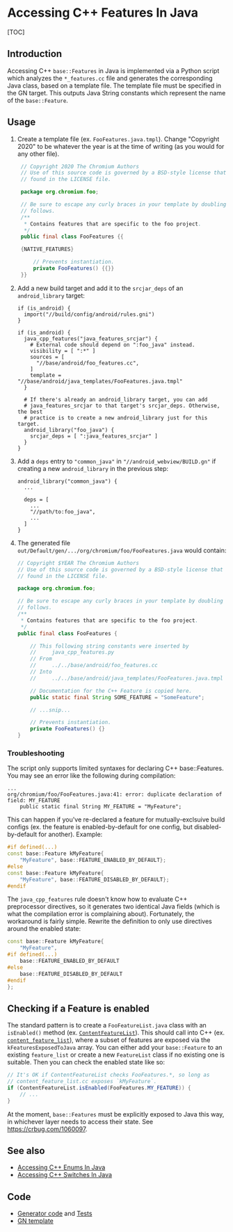 # Accessing C++ Features In Java

[TOC]

## Introduction

Accessing C++ `base::Features` in Java is implemented via a Python script which
analyzes the `*_features.cc` file and generates the corresponding Java class,
based on a template file. The template file must be specified in the GN target.
This outputs Java String constants which represent the name of the
`base::Feature`.

## Usage

1. Create a template file (ex. `FooFeatures.java.tmpl`). Change "Copyright
   2020" to be whatever the year is at the time of writing (as you would for any
   other file).
   ```java
    // Copyright 2020 The Chromium Authors
    // Use of this source code is governed by a BSD-style license that can be
    // found in the LICENSE file.

    package org.chromium.foo;

    // Be sure to escape any curly braces in your template by doubling as
    // follows.
    /**
     * Contains features that are specific to the foo project.
     */
    public final class FooFeatures {{

    {NATIVE_FEATURES}

        // Prevents instantiation.
        private FooFeatures() {{}}
    }}
   ```

2. Add a new build target and add it to the `srcjar_deps` of an
   `android_library` target:

    ```gn
    if (is_android) {
      import("//build/config/android/rules.gni")
    }

    if (is_android) {
      java_cpp_features("java_features_srcjar") {
        # External code should depend on ":foo_java" instead.
        visibility = [ ":*" ]
        sources = [
          "//base/android/foo_features.cc",
        ]
        template = "//base/android/java_templates/FooFeatures.java.tmpl"
      }

      # If there's already an android_library target, you can add
      # java_features_srcjar to that target's srcjar_deps. Otherwise, the best
      # practice is to create a new android_library just for this target.
      android_library("foo_java") {
        srcjar_deps = [ ":java_features_srcjar" ]
      }
    }
    ```

3. Add a `deps` entry to `"common_java"` in `"//android_webview/BUILD.gn"` if
   creating a new `android_library` in the previous step:

   ```gn
   android_library("common_java") {
     ...

     deps = [
       ...
       "//path/to:foo_java",
       ...
     ]
   }
   ```

4. The generated file `out/Default/gen/.../org/chromium/foo/FooFeatures.java`
   would contain:

    ```java
    // Copyright $YEAR The Chromium Authors
    // Use of this source code is governed by a BSD-style license that can be
    // found in the LICENSE file.

    package org.chromium.foo;

    // Be sure to escape any curly braces in your template by doubling as
    // follows.
    /**
     * Contains features that are specific to the foo project.
     */
    public final class FooFeatures {

        // This following string constants were inserted by
        //     java_cpp_features.py
        // From
        //     ../../base/android/foo_features.cc
        // Into
        //     ../../base/android/java_templates/FooFeatures.java.tmpl

        // Documentation for the C++ Feature is copied here.
        public static final String SOME_FEATURE = "SomeFeature";

        // ...snip...

        // Prevents instantiation.
        private FooFeatures() {}
    }
    ```

### Troubleshooting

The script only supports limited syntaxes for declaring C++ base::Features. You
may see an error like the following during compilation:

```
...
org/chromium/foo/FooFeatures.java:41: error: duplicate declaration of field: MY_FEATURE
    public static final String MY_FEATURE = "MyFeature";
```

This can happen if you've re-declared a feature for mutually-exclsuive build
configs (ex. the feature is enabled-by-default for one config, but
disabled-by-default for another). Example:

```c++
#if defined(...)
const base::Feature kMyFeature{
    "MyFeature", base::FEATURE_ENABLED_BY_DEFAULT};
#else
const base::Feature kMyFeature{
    "MyFeature", base::FEATURE_DISABLED_BY_DEFAULT};
#endif
```

The `java_cpp_features` rule doesn't know how to evaluate C++ preprocessor
directives, so it generates two identical Java fields (which is what the
compilation error is complaining about). Fortunately, the workaround is fairly
simple. Rewrite the definition to only use directives around the enabled state:

```c++
const base::Feature kMyFeature{
    "MyFeature",
#if defined(...)
    base::FEATURE_ENABLED_BY_DEFAULT
#else
    base::FEATURE_DISABLED_BY_DEFAULT
#endif
};

```

## Checking if a Feature is enabled

The standard pattern is to create a `FooFeatureList.java` class with an
`isEnabled()` method (ex.
[`ContentFeatureList`](/content/public/android/java/src/org/chromium/content_public/browser/ContentFeatureList.java)).
This should call into C++ (ex.
[`content_feature_list`](/content/browser/android/content_feature_list.cc)),
where a subset of features are exposed via the `kFeaturesExposedToJava` array.
You can either add your `base::Feature` to an existing `feature_list` or create
a new `FeatureList` class if no existing one is suitable. Then you can check the
enabled state like so:

```java
// It's OK if ContentFeatureList checks FooFeatures.*, so long as
// content_feature_list.cc exposes `kMyFeature`.
if (ContentFeatureList.isEnabled(FooFeatures.MY_FEATURE)) {
    // ...
}
```

At the moment, `base::Features` must be explicitly exposed to Java this way, in
whichever layer needs to access their state. See https://crbug.com/1060097.

## See also
* [Accessing C++ Enums In Java](android_accessing_cpp_enums_in_java.md)
* [Accessing C++ Switches In Java](android_accessing_cpp_switches_in_java.md)

## Code
* [Generator code](/build/android/gyp/java_cpp_features.py) and
  [Tests](/build/android/gyp/java_cpp_features_tests.py)
* [GN template](/build/config/android/rules.gni)
